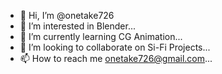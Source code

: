 - 👋 Hi, I’m @onetake726
- 👀 I’m interested in Blender...
- 🌱 I’m currently learning CG Animation...
- 💞️ I’m looking to collaborate on Si-Fi Projects...
- 📫 How to reach me onetake726@gmail.com...

<!---
onetake726/onetake726 is a ✨ special ✨ repository because its `README.md` (this file) appears on your GitHub profile.
You can click the Preview link to take a look at your changes.
--->
